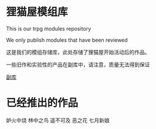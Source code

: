 # 狸猫屋模组库

This is our trpg modules repository

We only publish modules that have been reviewed

这是我们的模组存储库，此处存储了狸猫屋开始活动后的作品。

一些旧作和实验性的产品在副库中，请注意，质量无法得到保证

[副库](https://github.com/tanukitrpg/by-product)

# 已经推出的作品

妒火中烧
林中之鸟
遥不可及
恶之花
七月新娘


